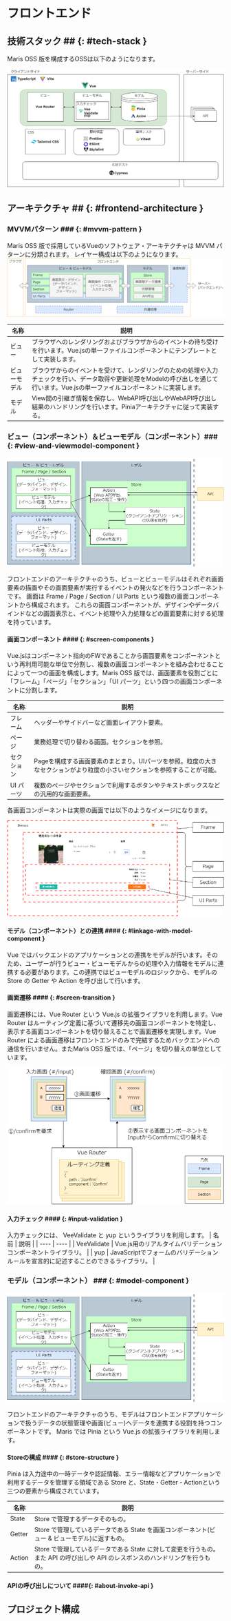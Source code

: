 # フロントエンド

## 技術スタック ## {: #tech-stack }

Maris OSS 版を構成するOSSは以下のようになります。

![OSS構成要素](../../images/app-architecture/client-side-rendering/oss-components.png)

## アーキテクチャ ## {: #frontend-architecture }

### MVVMパターン ### {: #mvvm-pattern }

Maris OSS 版で採用しているVueのソフトウェア・アーキテクチャは MVVM パターンに分類されます。
レイヤー構成は以下のようになります。
![フロントエンド コンポーネント構成](../../images/app-architecture/client-side-rendering/frontend-architecture.png)

| 名称 | 説明 |
| ---- | ---- |
| ビュー           | ブラウザへのレンダリングおよびブラウザからのイベントの待ち受けを行います。Vue.jsの単一ファイルコンポーネントにテンプレートとして実装します。 |
| ビューモデル     | ブラウザからのイベントを受けて、レンダリングのための処理や入力チェックを行い、データ取得や更新処理をModelの呼び出しを通じて行います。Vue.jsの単一ファイルコンポーネントに実装します。 |
| モデル            | View間の引継ぎ情報を保存し、WebAPI呼び出しやWebAPI呼び出し結果のハンドリングを行います。Piniaアーキテクチャに従って実装する。 |

### ビュー（コンポーネント）＆ビューモデル（コンポーネント）### {: #view-and-viewmodel-component }

![MVVMパターン ビュー＆ビューモデル](../../images/app-architecture/client-side-rendering/mvvm-pattern.png)

フロントエンドのアーキテクチャのうち、ビューとビューモデルはそれぞれ画面要素の描画やその画面要素が実行するイベントの発火などを行うコンポーネントです。
画面は Frame / Page / Section / UI Parts という複数の画面コンポーネントから構成されます。
これらの画面コンポーネントが、デザインやデータバインドなどの画面表示と、イベント処理や入力処理などの画面要素に対する処理を持っています。

#### 画面コンポーネント #### {: #screen-components }

Vue.jsはコンポーネント指向のFWであることから画面要素をコンポーネントという再利用可能な単位で分割し、複数の画面コンポーネントを組み合わせることによって一つの画面を構成します。Maris OSS 版では、画面要素を役割ごとに「フレーム」「ページ」「セクション」「UI パーツ」という四つの画面コンポーネントに分割します。

| 名称 | 説明 |
| ---- | ---- |
| フレーム | ヘッダーやサイドバーなど画面レイアウト要素。 |
| ページ | 業務処理で切り替わる画面。セクションを参照。 |
| セクション | Pageを構成する画面要素のまとまり。UIパーツを参照。粒度の大きなセクションがより粒度の小さいセクションを参照することが可能。 |
| UI パーツ | 複数のページやセクションで利用するボタンやテキストボックスなどの汎用的な画面要素。 |

各画面コンポーネントは実際の画面では以下のようなイメージになります。

![画面コンポーネント イメージ](../../images/app-architecture/client-side-rendering/screen-component-detail.png)

#### モデル（コンポーネント）との連携 #### {: #linkage-with-model-component }

Vue ではバックエンドのアプリケーションとの連携をモデルが行います。そのため、ユーザーが行うビュー・ビューモデルからの処理や入力情報をモデルに連携する必要があります。この連携ではビューモデルのロジックから、モデルの Store の Getter や Action を呼び出して行います。

#### 画面遷移 #### {: #screen-transition }

画面遷移には、Vue Router という Vue.js の拡張ライブラリを利用します。Vue Router はルーティング定義に基づいて遷移先の画面コンポーネントを特定し、表示する画面コンポーネントを切り替えることで画面遷移を実現します。Vue Router による画面遷移はフロントエンドのみで完結するためバックエンドへの通信を行いません。またMaris OSS 版では、「ページ」を切り替えの単位としています。

![Vue Router によるルーティング](../../images/app-architecture/client-side-rendering/routing-by-vue-router.png)

#### 入力チェック #### {: #input-validation }

入力チェックには、 VeeValidate と yup というライブラリを利用します。
| 名前 | 説明 |
| ---- | ---- |
| VeeValidate | Vue.js用のリアルタイムバリデーションコンポーネントライブラリ。 |
| yup | JavaScriptでフォームのバリデーションルールを宣言的に記述することのできるライブラリ。 |



### モデル（コンポーネント） ### {: #model-component }

![MVVMパターン モデル](../../images/app-architecture/client-side-rendering/mvvm-pattern.png)

フロントエンドのアーキテクチャのうち、モデルはフロントエンドアプリケーションで扱うデータの状態管理や画面(ビュー)へデータを連携する役割を持つコンポーネントです。 Maris では Pinia という Vue.js の拡張ライブラリを利用します。

#### Storeの構成 #### {: #store-structure }

Pinia は入力途中の一時データや認証情報、エラー情報などアプリケーションで利用するデータを管理する領域である Store と、State・Getter・Actionという三つの要素から構成されています。

| 名称 | 説明 |
| ---- | ---- |
| State | Store で管理するデータそのもの。 |
| Getter | Store で管理しているデータである State を画面コンポーネント(ビュー & ビューモデル)に返すもの。 |
| Action | Store で管理しているデータである State に対して変更を行うもの。また API の呼び出しや API のレスポンスのハンドリングを行うもの。 |

#### APIの呼び出しについて ####{: #about-invoke-api }

## プロジェクト構成